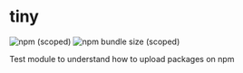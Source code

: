 # tiny

![npm (scoped)](https://img.shields.io/npm/v/@avantifellows/tiny)
![npm bundle size (scoped)](https://img.shields.io/bundlephobia/min/@avantifellows/tiny)

Test module to understand how to upload packages on npm
